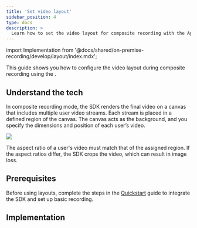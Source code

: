```yaml
---
title: 'Set video layout'
sidebar_position: 4
type: docs
description: >
  Learn how to set the video layout for composite recording with the Agora Recording SDK.
---
```


import Implementation from '@docs/shared/on-premise-recording/develop/layout/index.mdx';

This guide shows you how to configure the video layout during composite recording using the <Vpd k="SDK" />.

## Understand the tech

In composite recording mode, the SDK renders the final video on a canvas that includes multiple user video streams. Each stream is placed in a defined region of the canvas. The canvas acts as the background, and you specify the dimensions and position of each user’s video.

![](/images/on-premise-recording/user-region-canvas-diagram.png)

<Admonition type="info" info="info">
The aspect ratio of a user's video must match that of the assigned region. If the aspect ratios differ, the SDK crops the video, which can result in image loss.
</Admonition>

## Prerequisites

Before using layouts, complete the steps in the [Quickstart](/on-premise-recording/get-started/quickstart) guide to integrate the SDK and set up basic recording.

## Implementation

<Implementation />
